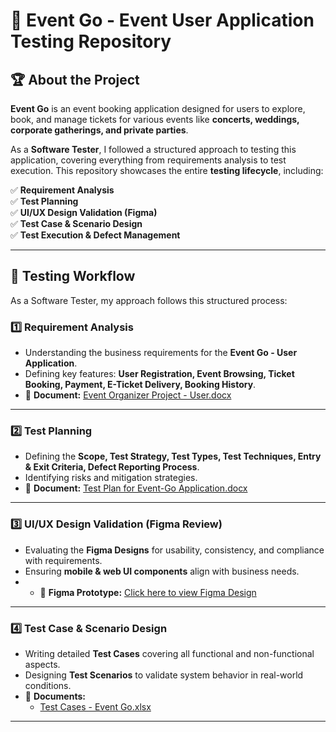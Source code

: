 # 🎯 Event Go - Event User Application Testing Repository  

## 🏆 About the Project  
**Event Go** is an event booking application designed for users to explore, book, and manage tickets for various events like **concerts, weddings, corporate gatherings, and private parties**.  

As a **Software Tester**, I followed a structured approach to testing this application, covering everything from requirements analysis to test execution. This repository showcases the entire **testing lifecycle**, including:  

✅ **Requirement Analysis**  
✅ **Test Planning**  
✅ **UI/UX Design Validation (Figma)**  
✅ **Test Case & Scenario Design**  
✅ **Test Execution & Defect Management**  

---

## 📌 Testing Workflow  
As a Software Tester, my approach follows this structured process:  

### **1️⃣ Requirement Analysis**  
- Understanding the business requirements for the **Event Go - User Application**.  
- Defining key features: **User Registration, Event Browsing, Ticket Booking, Payment, E-Ticket Delivery, Booking History**.  
- 📂 **Document:** [Event Organizer Project - User.docx](https://github.com/dandaladinakar/EventGo_Testing/blob/main/Event%20organaiser%20Project%20-%20User.docx)  

---

### **2️⃣ Test Planning**  
- Defining the **Scope, Test Strategy, Test Types, Test Techniques, Entry & Exit Criteria, Defect Reporting Process**.  
- Identifying risks and mitigation strategies.  
- 📂 **Document:** [Test Plan for Event-Go Application.docx](https://github.com/dandaladinakar/EventGo_Testing/blob/main/Test%20Plan%20for%20Event-Go%20Application.docx)  

---

### **3️⃣ UI/UX Design Validation (Figma Review)**  
- Evaluating the **Figma Designs** for usability, consistency, and compliance with requirements.  
- Ensuring **mobile & web UI components** align with business needs.  
- - 📂 **Figma Prototype:** [Click here to view Figma Design](https://www.figma.com/proto/BVnETbxz8hZ4Nl3wmxNK8B/Event-Go---User-Model?node-id=12-23&t=icKWMBVi9edEIlgh-0&scaling=contain&content-scaling=fixed&page-id=0%3A1)  

---

### **4️⃣ Test Case & Scenario Design**  
- Writing detailed **Test Cases** covering all functional and non-functional aspects.  
- Designing **Test Scenarios** to validate system behavior in real-world conditions.  
- 📂 **Documents:**  
  - [Test Cases - Event Go.xlsx](https://github.com/dandaladinakar/EventGo_Testing/blob/main/Testcases%20-%20Event_Go.xlsx)  

---


